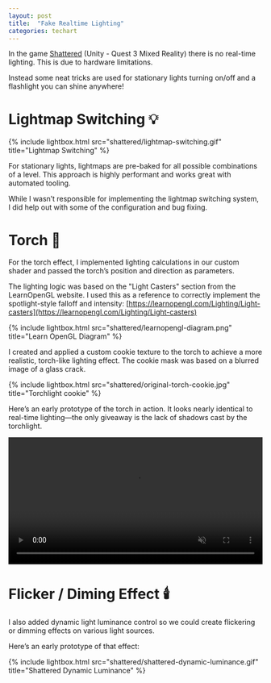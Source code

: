 ```yaml
---
layout: post
title:  "Fake Realtime Lighting"
categories: techart
---
```


In the game [Shattered](https://www.meta.com/en-gb/experiences/shattered/5816339365118691/) (Unity - Quest 3 Mixed Reality) there is no real-time lighting. This is due to hardware limitations.

Instead some neat tricks are used for stationary lights turning on/off and a flashlight you can shine anywhere!

# Lightmap Switching 💡 

{% include lightbox.html src="shattered/lightmap-switching.gif" title="Lightmap Switching" %}

For stationary lights, lightmaps are pre-baked for all possible combinations of a level. This approach is highly performant and works great with automated tooling.

While I wasn’t responsible for implementing the lightmap switching system, I did help out with some of the configuration and bug fixing.

# Torch 🔦

For the torch effect, I implemented lighting calculations in our custom shader and passed the torch’s position and direction as parameters.

The lighting logic was based on the "Light Casters" section from the LearnOpenGL website. I used this as a reference to correctly implement the spotlight-style falloff and intensity:
[https://learnopengl.com/Lighting/Light-casters](https://learnopengl.com/Lighting/Light-casters)

{% include lightbox.html src="shattered/learnopengl-diagram.png" title="Learn OpenGL Diagram" %}

I created and applied a custom cookie texture to the torch to achieve a more realistic, torch-like lighting effect. The cookie mask was based on a blurred image of a glass crack.

{% include lightbox.html src="shattered/original-torch-cookie.jpg" title="Torchlight cookie" %}

Here’s an early prototype of the torch in action. It looks nearly identical to real-time lighting—the only giveaway is the lack of shadows cast by the torchlight.

<video muted="true" loop="true" playsinline="true" autoplay="true" style="width: 100%; height: auto;">
  <source src="{{ site.baseurl }}/assets/videos/shattered-torch-prototype.mp4" type="video/mp4">
  Your browser does not support the video tag.
</video>
<br />

# Flicker / Diming Effect 🕯️

I also added dynamic light luminance control so we could create flickering or dimming effects on various light sources.

Here’s an early prototype of that effect:

{% include lightbox.html src="shattered/shattered-dynamic-luminance.gif" title="Shattered Dynamic Luminance" %}
